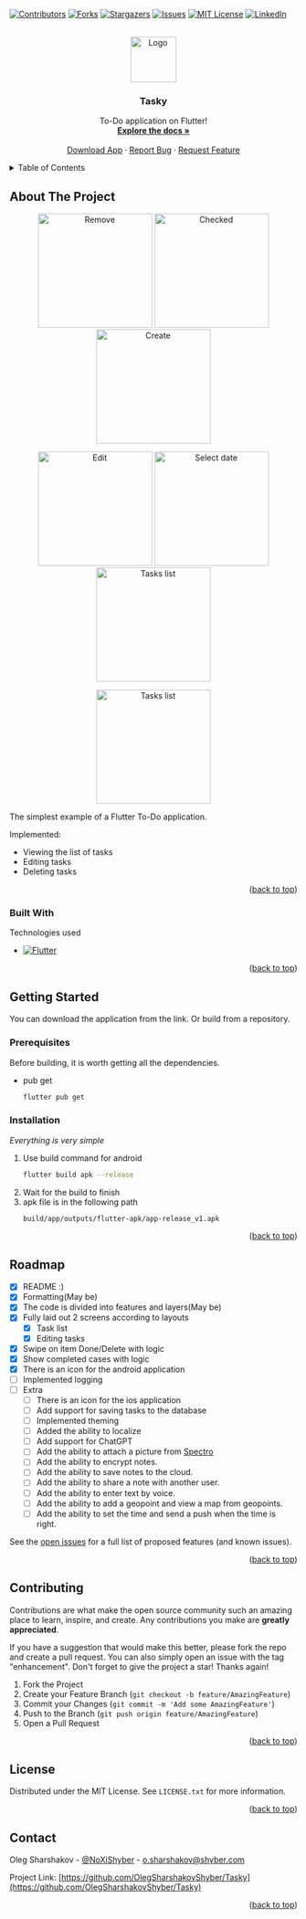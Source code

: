 [![Contributors][contributors-shield]][contributors-url]
[![Forks][forks-shield]][forks-url]
[![Stargazers][stars-shield]][stars-url]
[![Issues][issues-shield]][issues-url]
[![MIT License][license-shield]][license-url]
[![LinkedIn][linkedin-shield]][linkedin-url]



<!-- PROJECT LOGO -->
<br />
<div align="center">
  <a href="https://github.com/OlegSharshakovShyber/Tasky">
    <img src="images/logo.png" alt="Logo" width="80" height="80">
  </a>

<h3 align="center">Tasky</h3>

  <p align="center">
    To-Do application on Flutter!
    <br />
    <a href="https://github.com/OlegSharshakovShyber/Tasky"><strong>Explore the docs »</strong></a>
    <br />
    <br />
    <a href="https://github.com/OlegSharshakovShyber/Tasky/blob/main/release.apk">Download App</a>
    ·
    <a href="https://github.com/OlegSharshakovShyber/Tasky/issues">Report Bug</a>
    ·
    <a href="https://github.com/OlegSharshakovShyber/Tasky/issues">Request Feature</a>
  </p>
</div>



<!-- TABLE OF CONTENTS -->
<details>
  <summary>Table of Contents</summary>
  <ol>
    <li>
      <a href="#about-the-project">About The Project</a>
      <ul>
        <li><a href="#built-with">Built With</a></li>
      </ul>
    </li>
    <li>
      <a href="#getting-started">Getting Started</a>
      <ul>
        <li><a href="#prerequisites">Prerequisites</a></li>
        <li><a href="#installation">Installation</a></li>
      </ul>
    </li>
    <li><a href="#roadmap">Roadmap</a></li>
    <li><a href="#contributing">Contributing</a></li>
    <li><a href="#license">License</a></li>
    <li><a href="#contact">Contact</a></li>
  </ol>
</details>



<!-- ABOUT THE PROJECT -->
## About The Project

<p align="center">
  <img src="images/screenshot_1.png" alt="Remove" width="200">
  <img src="images/screenshot_2.png" alt="Checked" width="200">
  <img src="images/screenshot_3.png" alt="Create" width="200">
</p>
<p align="center">
  <img src="images/screenshot_4.png" alt="Edit" width="200">
  <img src="images/screenshot_5.png" alt="Select date" width="200">
  <img src="images/screenshot_6.png" alt="Tasks list" width="200">
</p>
<p align="center">
  <img src="images/screenshot_7.png" alt="Tasks list" width="200">
</p>

The simplest example of a Flutter To-Do application.

Implemented:
* Viewing the list of tasks
* Editing tasks
* Deleting tasks

<p align="right">(<a href="#readme-top">back to top</a>)</p>

### Built With

Technologies used

* [![Flutter][Fuller]][Flutter-url]

<p align="right">(<a href="#readme-top">back to top</a>)</p>



<!-- GETTING STARTED -->
## Getting Started

You can download the application from the link. Or build from a repository.

### Prerequisites

Before building, it is worth getting all the dependencies.
* pub get
  ```sh
  flutter pub get
  ```

### Installation

_Everything is very simple_

1. Use build command for android
   ```sh
   flutter build apk --release
   ```
2. Wait for the build to finish
3. apk file is in the following path 
   ```sh
   build/app/outputs/flutter-apk/app-release_v1.apk
   ```

<p align="right">(<a href="#readme-top">back to top</a>)</p>

<!-- ROADMAP -->
## Roadmap

- [x] README :)
- [x] Formatting(May be)
- [x] The code is divided into features and layers(May be)
- [x] Fully laid out 2 screens according to layouts
    - [x] Task list
    - [x] Editing tasks
- [x] Swipe on item Done/Delete with logic
- [x] Show completed cases with logic
- [x] There is an icon for the android application
- [ ] Implemented logging
- [ ] Extra
    - [ ] There is an icon for the ios application
    - [ ] Add support for saving tasks to the database
    - [ ] Implemented theming
    - [ ] Added the ability to localize
    - [ ] Add support for ChatGPT
    - [ ] Add the ability to attach a picture from [Spectro](https://play.google.com/store/apps/details?id=com.shyber.ai_spectro)
    - [ ] Add the ability to encrypt notes.
    - [ ] Add the ability to save notes to the cloud.
    - [ ] Add the ability to share a note with another user.
    - [ ] Add the ability to enter text by voice.
    - [ ] Add the ability to add a geopoint and view a map from geopoints.
    - [ ] Add the ability to set the time and send a push when the time is right.

See the [open issues](https://github.com/OlegSharshakovShyber/Tasky/issues) for a full list of proposed features (and known issues).

<p align="right">(<a href="#readme-top">back to top</a>)</p>



<!-- CONTRIBUTING -->
## Contributing

Contributions are what make the open source community such an amazing place to learn, inspire, and create. Any contributions you make are **greatly appreciated**.

If you have a suggestion that would make this better, please fork the repo and create a pull request. You can also simply open an issue with the tag "enhancement".
Don't forget to give the project a star! Thanks again!

1. Fork the Project
2. Create your Feature Branch (`git checkout -b feature/AmazingFeature`)
3. Commit your Changes (`git commit -m 'Add some AmazingFeature'`)
4. Push to the Branch (`git push origin feature/AmazingFeature`)
5. Open a Pull Request

<p align="right">(<a href="#readme-top">back to top</a>)</p>



<!-- LICENSE -->
## License

Distributed under the MIT License. See `LICENSE.txt` for more information.

<p align="right">(<a href="#readme-top">back to top</a>)</p>



<!-- CONTACT -->
## Contact

Oleg Sharshakov - [@NoXiShyber](https://twitter.com/NoXiShyber) - o.sharshakov@shyber.com

Project Link: [https://github.com/OlegSharshakovShyber/Tasky](https://github.com/OlegSharshakovShyber/Tasky)

<p align="right">(<a href="#readme-top">back to top</a>)</p>




<!-- MARKDOWN LINKS & IMAGES -->
<!-- https://www.markdownguide.org/basic-syntax/#reference-style-links -->
[contributors-shield]: https://img.shields.io/github/contributors/OlegSharshakovShyber/Tasky.svg?style=for-the-badge
[contributors-url]: https://github.com/OlegSharshakovShyber/Tasky/graphs/contributors
[forks-shield]: https://img.shields.io/github/forks/OlegSharshakovShyber/Tasky.svg?style=for-the-badge
[forks-url]: https://github.com/OlegSharshakovShyber/Tasky/network/members
[stars-shield]: https://img.shields.io/github/stars/OlegSharshakovShyber/Tasky.svg?style=for-the-badge
[stars-url]: https://github.com/OlegSharshakovShyber/Tasky/stargazers
[issues-shield]: https://img.shields.io/github/issues/OlegSharshakovShyber/Tasky.svg?style=for-the-badge
[issues-url]: https://github.com/OlegSharshakovShyber/Tasky/issues
[license-shield]: https://img.shields.io/github/license/OlegSharshakovShyber/Tasky.svg?style=for-the-badge
[license-url]: https://github.com/OlegSharshakovShyber/Tasky/blob/master/LICENSE.txt
[linkedin-shield]: https://img.shields.io/badge/-LinkedIn-black.svg?style=for-the-badge&logo=linkedin&colorB=555
[linkedin-url]: https://linkedin.com/in/phoenixshoi
[Fuller]: https://img.shields.io/badge/Flutter-02569B?style=for-the-badge&logo=flutter&logoColor=white
[Flutter-url]: https://flutter.dev/
